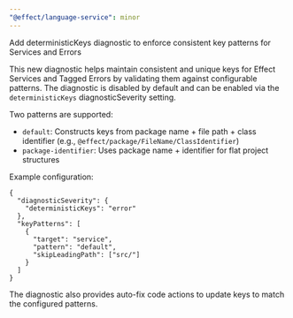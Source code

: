 ```yaml
---
"@effect/language-service": minor
---
```


Add deterministicKeys diagnostic to enforce consistent key patterns for Services and Errors

This new diagnostic helps maintain consistent and unique keys for Effect Services and Tagged Errors by validating them against configurable patterns. The diagnostic is disabled by default and can be enabled via the `deterministicKeys` diagnosticSeverity setting.

Two patterns are supported:
- `default`: Constructs keys from package name + file path + class identifier (e.g., `@effect/package/FileName/ClassIdentifier`)
- `package-identifier`: Uses package name + identifier for flat project structures

Example configuration:

```jsonc
{
  "diagnosticSeverity": {
    "deterministicKeys": "error"
  },
  "keyPatterns": [
    {
      "target": "service",
      "pattern": "default",
      "skipLeadingPath": ["src/"]
    }
  ]
}
```

The diagnostic also provides auto-fix code actions to update keys to match the configured patterns.
